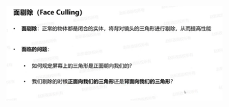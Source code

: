![输入图片说明](/imgs/2025-02-12/rg4BoFBQfKNKQE2R.png)
<!--stackedit_data:
eyJoaXN0b3J5IjpbLTU5NDAyMTQwNl19
-->